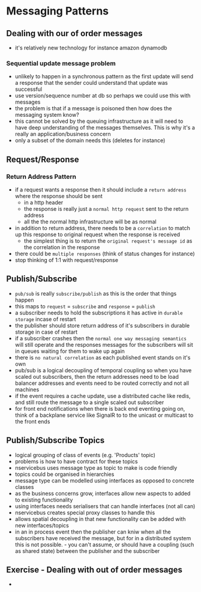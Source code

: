 # Messaging Patterns

## Dealing with our of order messages

- it's relatively new technology for instance amazon dynamodb

### Sequential update message problem

- unlikely to happen in a synchronous pattern as the first update will send a response that the sender could understand that update was successful
- use version/sequence number at db so perhaps we could use this with messages
- the problem is that if a message is poisoned then how does the messaging system know?
- this cannot be solved by the queuing infrastructure as it will need to have deep understanding of the messages themselves. This is why it's a really an application/business concern 
- only a subset of the domain needs this (deletes for instance)

## Request/Response

### Return Address Pattern

- if a request wants a response then it should include a `return address` where the response should be sent
  - in a http header
  - the response is really just a `normal http request` sent to the return address
  - all the the normal http infrastructure will be as normal
- in addition to return address, there needs to be a `correlation` to match up this response to original request when the response is received
  -  the simplest thing is to return the `original request's message id` as the correlation in the response
- there could be `multiple responses` (think of status changes for instance)
- stop thinking of 1:1 with request/response 

## Publish/Subscribe

- `pub/sub` is really `subscribe/publish` as this is the order that things happen
- this maps to `request` = `subscribe` and `response` = `publish` 
- a subscriber needs to hold the subscriptions it has active in `durable storage` incase of restart
- the publisher should store return address of it's subscribers in durable storage in case of restart
- if a subscriber crashes then the `normal one way messaging semantics` will still operate and the responses messages for the subscribers will sit in queues waiting for them to wake up again
- there is `no natural correlation` as each published event stands on it's own
- pub/sub is a logical decoupling of temporal coupling so when you have scaled out subscribers, then the return addresses need to be load balancer addresses and events need to be routed correctly and not all machines
- if the event requires a cache update, use a distributed cache like redis, and still route the message to a single scaled out subscriber
- for front end notifications when there is back end eventing going on, think of a backplane service like SignalR to to the unicast or multicast to the front ends

## Publish/Subscribe Topics

- logical grouping of class of events (e.g. 'Products' topic)
- problems is how to have contract for these topics
- nservicebus uses message type as topic to make is code friendly
- topics could be organised in hierarchies
- message type can be modelled using interfaces as opposed to concrete classes
- as the business concerns grow, interfaces allow new aspects to added to existing functionality
- using interfaces needs serialisers that can handle interfaces (not all can)
- nservicebus creates special proxy classes to handle this
- allows spatial decoupling in that new functionality can be added with new interfaces/topics
- in an in process event then the publisher can kniw when all the subscribers have received the message, but for in a distributed system this is not possible. - you can't assume, or should have a coupling (such as shared state)  between the publisher and the subscriber

## Exercise - Dealing with out of order messages

- 
